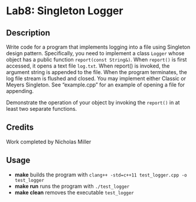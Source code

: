 # Lab8: Singleton Logger

## Description
Write code for a program that implements logging into a file using Singleton design pattern. 
Specifically, you need to implement a class `Logger` whose object has a public function 
`report(const String&)`. When `report()` is first accessed, it opens a text file 
`log.txt`. When report() is invoked, the argument string is appended to the file. When the 
program terminates, the log file stream is flushed and closed. You may implement either Classic 
or Meyers Singleton. See “example.cpp” for an example of opening a file for appending.

Demonstrate the operation of your object by invoking the `report()` in at least two separate 
functions. 

## Credits
Work completed by Nicholas Miller

## Usage
- **make** builds the program with `clang++ -std=c++11 test_logger.cpp -o test_logger`
- **make run** runs the program with `./test_logger`
- **make clean** removes the executable `test_logger`